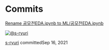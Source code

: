 # Commits

 [Rename 공모전EDA.ipynb to ML/공모전EDA.ipynb](https://github.com/s-ryuri/TIL/commit/255c1d48a77caa352ea9e64efb67a53b315f5b58)

 [![@s-ryuri](https://avatars.githubusercontent.com/u/66999675?s=60&u=5c0ec0386af56bccdf111a3760838903ba5ce675&v=4)](https://github.com/s-ryuri)

[s-ryuri](./) committedSep 16, 2021

